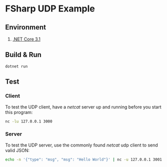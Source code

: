 # FSharp UDP Example

## Environment

1. [.NET Core 3.1](https://dotnet.microsoft.com/download/dotnet-core/3.1)

## Build & Run

```
dotnet run
```

## Test

### Client

To test the UDP client, have a _netcat_ server up and running before you start this program:

```sh
nc -lu 127.0.0.1 3000
```

### Server

To test the UDP server, use the commonly found _netcat_ udp client to send valid JSON:

```sh
echo -n '{"type": "msg", "msg": "Hello World"}' | nc -u 127.0.0.1 3001
```
